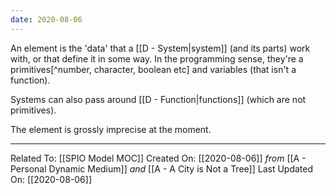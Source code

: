 ```yaml
---
date: 2020-08-06
---
```


An element is the 'data' that a [[D - System|system]] (and its parts) work with, or that define it in some way. In the programming sense, they're a primitives[^number, character, boolean etc] and variables (that isn't a function).

Systems can also pass around [[D - Function|functions]] (which are not primitives).

The element is grossly imprecise at the moment.

---

Related To: [[SPIO Model MOC]]
Created On: [[2020-08-06]] *from* [[A - Personal Dynamic Medium]] *and* [[A - A City is Not a Tree]]
Last Updated On: [[2020-08-06]]
